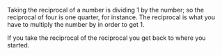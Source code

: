 Taking the reciprocal of a number is dividing 1 by the number; so the
reciprocal of four is one quarter, for instance. The reciprocal is what
you have to multiply the number by in order to get 1.

If you take the reciprocal of the reciprocal you get back to where you
started.
